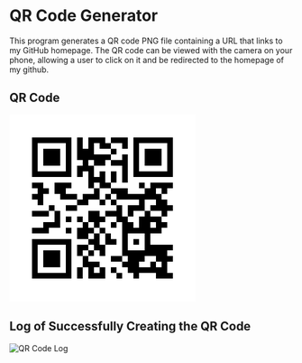 # QR Code Generator

This program generates a QR code PNG file containing a URL that links to my GitHub homepage. The QR code can be viewed with the camera on your phone, allowing a user to click on it and be redirected to the homepage of my github.
## QR Code

![GitHub QR Code](github_qr_code.png)


## Log of Successfully Creating the QR Code

![QR Code Log](images/qr.png)

